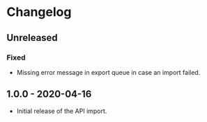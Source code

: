 # Changelog

## Unreleased

### Fixed

- Missing error message in export queue in case an import failed.

## 1.0.0 - 2020-04-16

- Initial release of the API import.
